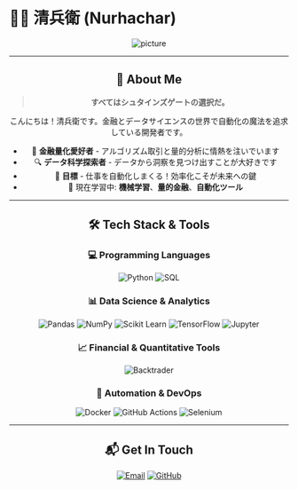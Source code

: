 # 🧑‍💻 清兵衛 (Nurhachar)

<div align="center">

  ![picture]([https://github.com/nurhachar-sibei/nurhachar-sibei/blob/master/daze.webp])

---

## 🚀 About Me

> **すべてはシュタインズゲートの選択だ。**

こんにちは！清兵衛です。金融とデータサイエンスの世界で自動化の魔法を追求している開発者です。

- 🧮 **金融量化愛好者** - アルゴリズム取引と量的分析に情熱を注いでいます
- 🔍 **データ科学探索者** - データから洞察を見つけ出すことが大好きです
- 🎯 **目標** - 仕事を自動化しまくる！効率化こそが未来への鍵
- 🌱 現在学習中: **機械学習**、**量的金融**、**自動化ツール**

---

## 🛠️ Tech Stack & Tools

<div align="center">

### 💻 Programming Languages

![Python](https://img.shields.io/badge/Python-3776AB?style=for-the-badge&logo=python&logoColor=white)
![SQL](https://img.shields.io/badge/SQL-4479A1?style=for-the-badge&logo=mysql&logoColor=white)

### 📊 Data Science & Analytics

![Pandas](https://img.shields.io/badge/Pandas-150458?style=for-the-badge&logo=pandas&logoColor=white)
![NumPy](https://img.shields.io/badge/NumPy-013243?style=for-the-badge&logo=numpy&logoColor=white)
![Scikit Learn](https://img.shields.io/badge/Scikit_Learn-F7931E?style=for-the-badge&logo=scikit-learn&logoColor=white)
![TensorFlow](https://img.shields.io/badge/TensorFlow-FF6F00?style=for-the-badge&logo=tensorflow&logoColor=white)
![Jupyter](https://img.shields.io/badge/Jupyter-F37626?style=for-the-badge&logo=jupyter&logoColor=white)

### 📈 Financial & Quantitative Tools

![Backtrader](https://img.shields.io/badge/Backtrader-4CAF50?style=for-the-badge&logo=python&logoColor=white)

### 🔧 Automation & DevOps

![Docker](https://img.shields.io/badge/Docker-2496ED?style=for-the-badge&logo=docker&logoColor=white)
![GitHub Actions](https://img.shields.io/badge/GitHub_Actions-2088FF?style=for-the-badge&logo=github-actions&logoColor=white)
![Selenium](https://img.shields.io/badge/Selenium-43B02A?style=for-the-badge&logo=selenium&logoColor=white)

</div>


---

## 📬 Get In Touch

<div align="center">

[![Email](https://img.shields.io/badge/Email-qingbingwei6@gmail.com-D14836?style=for-the-badge&logo=gmail&logoColor=white)](mailto:qingbingwei6@gmail.com)
[![GitHub](https://img.shields.io/badge/GitHub-nurhachar--sibei-181717?style=for-the-badge&logo=github&logoColor=white)](https://github.com/nurhachar-sibei)


</div>
